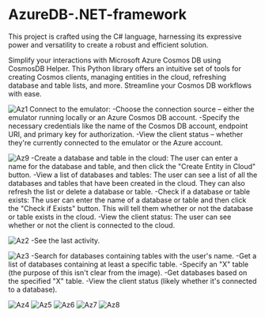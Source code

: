 # AzureDB-.NET-framework
This project is crafted using the C# language, harnessing its expressive power and versatility to create a robust and efficient solution.

Simplify your interactions with Microsoft Azure Cosmos DB using CosmosDB Helper. This Python library offers an intuitive set of tools for creating Cosmos clients, managing entities in the cloud, refreshing database and table lists, and more. Streamline your Cosmos DB workflows with ease.

![Az1](https://github.com/xMeliiodaS/AzureDB-.NET-framework/assets/127980746/8ebf9dcb-f5d1-43e4-b3b1-b32d00a09f5d)
Connect to the emulator:
  -Choose the connection source – either the emulator running locally or an Azure Cosmos DB account.
  -Specify the necessary credentials like the name of the Cosmos DB account, endpoint URI, and primary key for authorization.
  -View the client status – whether they're currently connected to the emulator or the Azure account.
  
![Az9](https://github.com/xMeliiodaS/AzureDB-.NET-framework/assets/127980746/6d4eac8f-c6b8-4938-b062-e477be044d20)
-Create a database and table in the cloud: The user can enter a name for the database and table, and then click the "Create Entity in Cloud" button.
-View a list of databases and tables: The user can see a list of all the databases and tables that have been created in the cloud. They can also refresh the list or delete a database or table.
-Check if a database or table exists: The user can enter the name of a database or table and then click the "Check if Exists" button. This will tell them whether or not the database or table exists in the cloud.
-View the client status: The user can see whether or not the client is connected to the cloud.

![Az2](https://github.com/xMeliiodaS/AzureDB-.NET-framework/assets/127980746/ecd998fb-1167-44ed-a506-df03e54acf71)
  -See the last activity.

![Az3](https://github.com/xMeliiodaS/AzureDB-.NET-framework/assets/127980746/f820bfe8-79f3-455c-ad41-cc249e444ebc)
  -Search for databases containing tables with the user's name.
  -Get a list of databases containing at least a specific table.
  -Specify an "X" table (the purpose of this isn't clear from the image).
  -Get databases based on the specified "X" table.
  -View the client status (likely whether it's connected to a database).


![Az4](https://github.com/xMeliiodaS/AzureDB-.NET-framework/assets/127980746/07234cf4-6fed-4de5-bcc7-32ab986b5208)
![Az5](https://github.com/xMeliiodaS/AzureDB-.NET-framework/assets/127980746/7a5cbb60-a249-4c30-a5f0-8121772e4aa4)
![Az6](https://github.com/xMeliiodaS/AzureDB-.NET-framework/assets/127980746/a36bab80-7c1d-4077-a40a-41b0f702f633)
![Az7](https://github.com/xMeliiodaS/AzureDB-.NET-framework/assets/127980746/e0ad874f-f878-4511-a042-9ca1afde5d19)
![Az8](https://github.com/xMeliiodaS/AzureDB-.NET-framework/assets/127980746/803f0673-2d2e-42fc-9398-9ce5bf2dc5e5)
